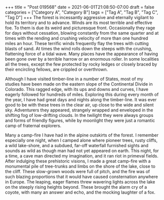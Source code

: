 +++
title = "Post 019568"
date = 2021-06-01T21:08:50-07:00
draft = false
categories = ["Category A", "Category B"]
tags = ["Tag A", "Tag B", "Tag C", "Tag D"]
+++
The forest is incessantly aggressive and eternally vigilant to hold its territory and to advance. Winds are its most terrible and effective foe. To them is due its weird and picturesque front. Occasionally they rage for days without cessation, blowing constantly from the same quarter and at times with the rending and crushing velocity of more than one hundred miles an hour. These terrific winds frequently flay the trees with cutting blasts of sand. At times the wind rolls down the steeps with the crushing, flattening force of a tidal wave. Many places have the appearance of having been gone over by a terrible harrow or an enormous roller. In some localities all the trees, except the few protected by rocky ledges or closely braced by their encircling fellows, are crippled or overthrown.

Although I have visited timber-line in a number of States, most of my studies have been made on the eastern slope of the Continental Divide in Colorado. This ragged edge, with its ups and downs and curves, I have eagerly followed for hundreds of miles. Exploring this during every month of the year, I have had great days and nights along the timber-line. It was ever good to be with these trees in the clear air, up close to the wide and silent sky. Adventurers they appeared, strangely wrapped and enveloped in the shifting fog of low-drifting clouds. In the twilight they were always groups and forms of friendly figures, while by moonlight they were just a romantic camp of fraternal explorers.

Many a camp-fire I have had in the alpine outskirts of the forest. I remember especially one night, when I camped alone where pioneer trees, rusty cliffs, a wild lake-shore, and a subdued, far-off waterfall furnished sights and sounds as wild as though man had not yet appeared on earth. This night, for a time, a cave man directed my imagination, and it ran riot in primeval fields. After indulging these prehistoric visions, I made a great camp-fire with a monumental pile of tree-trunks and limbs on the shore of the lake, close to the cliff. These slow-grown woods were full of pitch, and the fire was of such blazing proportions that it would have caused consternation anywhere in Europe. The leaping, eager flames threw wavering lights across the lake on the steeply rising heights beyond. These brought the alarm cry of a coyote, with many an answer and echo, and the mocking laughter of a fox.
